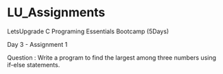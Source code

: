 # LU_Assignments


LetsUpgrade C Programing Essentials Bootcamp (5Days) 

Day 3 - Assignment 1

Question : Write a program to find the largest among three numbers using if-else statements. 
